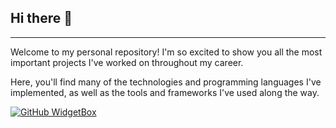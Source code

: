 ## Hi there 👋
---
Welcome to my personal repository! I'm so excited to show you all the most important projects I've worked on throughout my career.

Here, you'll find many of the technologies and programming languages I've implemented, as well as the tools and frameworks I've used along the way.



[![GitHub WidgetBox](https://github-widgetbox.vercel.app/api/profile?username=MauricioCa07&data=followers,repositories,stars,commits)](https://github.com/Jurredr/github-widgetbox)


